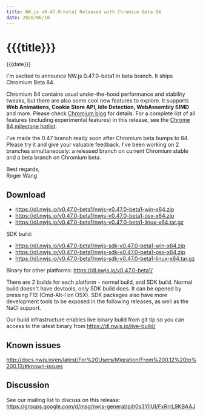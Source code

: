 ```yaml
---
title: NW.js v0.47.0-beta1 Released with Chromium Beta 84
date: 2020/06/10
---
```

# {{{title}}}
{{{date}}}

I'm excited to announce NW.js 0.47.0-beta1 in beta branch. It ships Chromium Beta 84.

Chromium 84 contains usual under-the-hood performance and stability tweaks, but there are also some cool new features to explore. It supports **Web Animations, Cookie Store API, Idle Detection, WebAssembly SIMD** and more. Please check [Chromium blog](https://blog.chromium.org/2020/05/chrome-84-beta-web-otp-web-animations.html) for details. For a complete list of all features (including experimental features) in this release, see the [Chrome 84 milestone hotlist](https://www.chromestatus.com/features#milestone=84).

I've made the 0.47 branch ready soon after Chromium beta bumps to 84. Please try it and give your valuable feedback. I've been working on 2 branches simultaneously: a released branch on current Chromium stable and a beta branch on Chromium beta.

Best regards,  
Roger Wang

## Download 

* https://dl.nwjs.io/v0.47.0-beta1/nwjs-v0.47.0-beta1-win-x64.zip 
* https://dl.nwjs.io/v0.47.0-beta1/nwjs-v0.47.0-beta1-osx-x64.zip 
* https://dl.nwjs.io/v0.47.0-beta1/nwjs-v0.47.0-beta1-linux-x64.tar.gz 

SDK build: 
* https://dl.nwjs.io/v0.47.0-beta1/nwjs-sdk-v0.47.0-beta1-win-x64.zip 
* https://dl.nwjs.io/v0.47.0-beta1/nwjs-sdk-v0.47.0-beta1-osx-x64.zip 
* https://dl.nwjs.io/v0.47.0-beta1/nwjs-sdk-v0.47.0-beta1-linux-x64.tar.gz 

Binary for other platforms: https://dl.nwjs.io/v0.47.0-beta1/ 

There are 2 builds for each platform - normal build, and SDK build. Normal build doesn't have devtools, only SDK build does. lt can be opened by pressing F12 (Cmd-Alt-I on OSX). SDK packages also have more development tools to be exposed in the following releases, as well as the NaCl support.

Our build infrastructure enables live binary build from git tip so you can access to the latest binary from https://dl.nwjs.io/live-build/ 

## Known issues 

http://docs.nwjs.io/en/latest/For%20Users/Migration/From%200.12%20to%200.13/#known-issues

## Discussion

See our mailing list to discuss on this release: https://groups.google.com/d/msg/nwjs-general/pjh0s3YllUI/FxRrrL9KBAAJ
